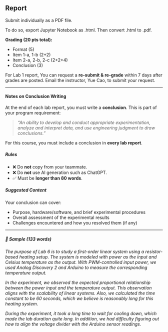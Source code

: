 ## Report 

Submit individually as a PDF file.

To do so, export Jupyter Notebook as .html. Then convert .html to .pdf. 

**Grading (20 pts total):**  
- Format (5)  
- Item 1-a, 1-b (2+2)  
- Item 2-a, 2-b, 2-c (2+2+4)  
- Conclusion (3)  

For Lab 1 report, You can request a **re-submit & re-grade** within 7 days after grades are posted. Email the instructor, Yue Cao, to submit your request.

---
#### Notes on Conclusion Writing

At the end of each lab report, you must write a **conclusion**. This is part of your program requirement:

> *“An ability to develop and conduct appropriate experimentation, analyze and interpret data, and use engineering judgment to draw conclusions.”*

For this course, you must include a conclusion in **every lab report**.

##### Rules

* ❌ Do **not** copy from your teammate.
* ❌ Do **not** use AI generation such as ChatGPT.
* ✅ Must be **longer than 80 words**.

##### Suggested Content

Your conclusion can cover:

* Purpose, hardware/software, and brief experimental procedures
* Overall assessment of the experimental results
* Challenges encountered and how you resolved them (if any)

---

##### 📑 Sample (133 words)

*The purpose of Lab 6 is to study a first-order linear system using a resistor-based heating setup. The system is modeled with power as the input and Celsius temperature as the output. With PWM-controlled input power, we used Analog Discovery 2 and Arduino to measure the corresponding temperature output.*

*In the experiment, we observed the expected proportional relationship between the power input and the temperature output. This observation aligns with the scalability of linear systems. Also, we calculated the time constant to be 60 seconds, which we believe is reasonably long for this heating system.*

*During the experiment, it took a long time to wait for cooling down, which made the lab duration quite long. In addition, we had difficulty figuring out how to align the voltage divider with the Arduino sensor readings.*

